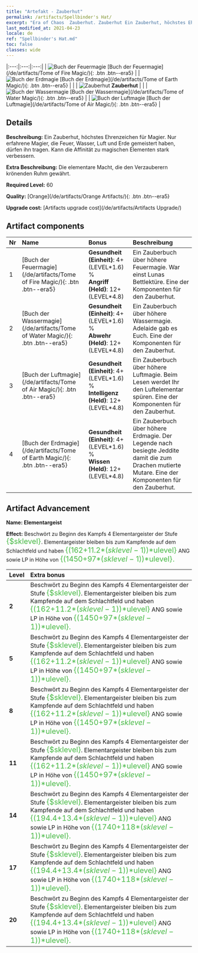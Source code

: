 ```yaml
---
title: "Artefakt - Zauberhut"
permalink: /artifacts/Spellbinder's Hat/
excerpt: "Era of Chaos  Zauberhut. Zauberhut Ein Zauberhut, höchstes Ehrenzeichen für Magier. Nur erfahrene Magier, die Feuer, Wasser, Luft und Erde gemeistert haben, dürfen ihn tragen. Kann die Affinität zu magischen Elementen stark verbessern."
last_modified_at: 2021-04-23
locale: de
ref: "Spellbinder's Hat.md"
toc: false
classes: wide
---
```


  |:---:|:---:|:---:| 
  | ![Buch der Feuermagie](/images/t/artifact_40461.png) [Buch der Feuermagie](/de/artifacts/Tome of Fire Magic/){: .btn .btn--era5} |   | ![Buch der Erdmagie](/images/t/artifact_40461.png) [Buch der Erdmagie](/de/artifacts/Tome of Earth Magic/){: .btn .btn--era5} | 
  |   | ![Zauberhut](/images/t/icon_artifact_46.png) **Zauberhut** |  | 
  | ![Buch der Wassermagie](/images/t/artifact_40461.png) [Buch der Wassermagie](/de/artifacts/Tome of Water Magic/){: .btn .btn--era5} |   | ![Buch der Luftmagie](/images/t/artifact_40461.png) [Buch der Luftmagie](/de/artifacts/Tome of Air Magic/){: .btn .btn--era5} | 


## Details

 **Beschreibung:** Ein Zauberhut, höchstes Ehrenzeichen für Magier. Nur erfahrene Magier, die Feuer, Wasser, Luft und Erde gemeistert haben, dürfen ihn tragen. Kann die Affinität zu magischen Elementen stark verbessern.

 **Extra Beschreibung:** Die elementare Macht, die den Verzauberern krönenden Ruhm gewährt.

 **Required Level:** 60

 **Quality:** [Orange](/de/artifacts/Orange Artifacts/){: .btn .btn--era5}

 **Upgrade cost:** [Artifacts upgrade cost](/de/artifacts/Artifacts Upgrade/)



## Artifact components

  | Nr |    Name    |   Bonus | Beschreibung | 
  |:---|:-----------|:--------|:------------| 
  | 1 | [Buch der Feuermagie](/de/artifacts/Tome of Fire Magic/){: .btn .btn--era5} | **Gesundheit (Einheit)**: 4+(LEVEL\*1.6) %<br/>**Angriff (Held)**: 12+(LEVEL\*4.8) | Ein Zauberbuch über höhere Feuermagie. War einst Lunas Bettlektüre. Eine der Komponenten für den Zauberhut. | 
  | 2 | [Buch der Wassermagie](/de/artifacts/Tome of Water Magic/){: .btn .btn--era5} | **Gesundheit (Einheit)**: 4+(LEVEL\*1.6) %<br/>**Abwehr (Held)**: 12+(LEVEL\*4.8) | Ein Zauberbuch über höhere Wassermagie. Adelaide gab es Euch. Eine der Komponenten für den Zauberhut. | 
  | 3 | [Buch der Luftmagie](/de/artifacts/Tome of Air Magic/){: .btn .btn--era5} | **Gesundheit (Einheit)**: 4+(LEVEL\*1.6) %<br/>**Intelligenz (Held)**: 12+(LEVEL\*4.8) | Ein Zauberbuch über höhere Luftmagie. Beim Lesen werdet Ihr den Luftelementar spüren. Eine der Komponenten für den Zauberhut. | 
  | 4 | [Buch der Erdmagie](/de/artifacts/Tome of Earth Magic/){: .btn .btn--era5} | **Gesundheit (Einheit)**: 4+(LEVEL\*1.6) %<br/>**Wissen (Held)**: 12+(LEVEL\*4.8) | Ein Zauberbuch über höhere Erdmagie. Der Legende nach besiegte Jeddite damit die zum Drachen mutierte Mutare. Eine der Komponenten für den Zauberhut. | 


## Artifact Advancement

 **Name: Elementargeist**

 **Effect:** Beschwört zu Beginn des Kampfs 4 Elementargeister der Stufe <span style="color: #48b946;font-size:20px">{$sklevel}</span>. Elementargeister bleiben bis zum Kampfende auf dem Schlachtfeld und haben <span style="color: #48b946;font-size:20px">{(162+11.2*($sklevel-1))*$ulevel}</span> ANG sowie LP in Höhe von <span style="color: #48b946;font-size:20px">{(1450+97*($sklevel-1))*$ulevel}.</span>

  |  Level  |    Extra bonus  | 
  |:--------|:----------------| 
  | **2** | Beschwört zu Beginn des Kampfs 4 Elementargeister der Stufe <span style="color: #48b946;font-size:20px">{$sklevel}</span>. Elementargeister bleiben bis zum Kampfende auf dem Schlachtfeld und haben <span style="color: #48b946;font-size:20px">{(162+11.2*($sklevel-1))*$ulevel}</span> ANG sowie LP in Höhe von <span style="color: #48b946;font-size:20px">{(1450+97*($sklevel-1))*$ulevel}.</span> | 
  | **5** | Beschwört zu Beginn des Kampfs 4 Elementargeister der Stufe <span style="color: #48b946;font-size:20px">{$sklevel}</span>. Elementargeister bleiben bis zum Kampfende auf dem Schlachtfeld und haben <span style="color: #48b946;font-size:20px">{(162+11.2*($sklevel-1))*$ulevel}</span> ANG sowie LP in Höhe von <span style="color: #48b946;font-size:20px">{(1450+97*($sklevel-1))*$ulevel}.</span> | 
  | **8** | Beschwört zu Beginn des Kampfs 4 Elementargeister der Stufe <span style="color: #48b946;font-size:20px">{$sklevel}</span>. Elementargeister bleiben bis zum Kampfende auf dem Schlachtfeld und haben <span style="color: #48b946;font-size:20px">{(162+11.2*($sklevel-1))*$ulevel}</span> ANG sowie LP in Höhe von <span style="color: #48b946;font-size:20px">{(1450+97*($sklevel-1))*$ulevel}.</span> | 
  | **11** | Beschwört zu Beginn des Kampfs 4 Elementargeister der Stufe <span style="color: #48b946;font-size:20px">{$sklevel}</span>. Elementargeister bleiben bis zum Kampfende auf dem Schlachtfeld und haben <span style="color: #48b946;font-size:20px">{(162+11.2*($sklevel-1))*$ulevel}</span> ANG sowie LP in Höhe von <span style="color: #48b946;font-size:20px">{(1450+97*($sklevel-1))*$ulevel}.</span> | 
  | **14** | Beschwört zu Beginn des Kampfs 4 Elementargeister der Stufe <span style="color: #48b946;font-size:20px">{$sklevel}</span>. Elementargeister bleiben bis zum Kampfende auf dem Schlachtfeld und haben <span style="color: #48b946;font-size:20px">{(194.4+13.4*($sklevel-1))*$ulevel}</span> ANG sowie LP in Höhe von <span style="color: #48b946;font-size:20px">{(1740+118*($sklevel-1))*$ulevel}.</span> | 
  | **17** | Beschwört zu Beginn des Kampfs 4 Elementargeister der Stufe <span style="color: #48b946;font-size:20px">{$sklevel}</span>. Elementargeister bleiben bis zum Kampfende auf dem Schlachtfeld und haben <span style="color: #48b946;font-size:20px">{(194.4+13.4*($sklevel-1))*$ulevel}</span> ANG sowie LP in Höhe von <span style="color: #48b946;font-size:20px">{(1740+118*($sklevel-1))*$ulevel}.</span> | 
  | **20** | Beschwört zu Beginn des Kampfs 4 Elementargeister der Stufe <span style="color: #48b946;font-size:20px">{$sklevel}</span>. Elementargeister bleiben bis zum Kampfende auf dem Schlachtfeld und haben <span style="color: #48b946;font-size:20px">{(194.4+13.4*($sklevel-1))*$ulevel}</span> ANG sowie LP in Höhe von <span style="color: #48b946;font-size:20px">{(1740+118*($sklevel-1))*$ulevel}.</span> | 
